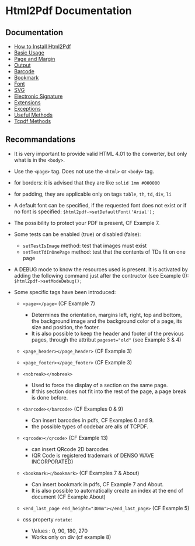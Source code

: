 # Html2Pdf Documentation


## Documentation

  * [How to Install Html2Pdf](./install.md)
  * [Basic Usage](./basic.md)
  * [Page and Margin](./page.md)
  * [Output](./output.md)
  * [Barcode](./barcode.md)
  * [Bookmark](./bookmark.md)
  * [Font](./font.md)
  * [SVG](./svg.md)
  * [Electronic Signature](./cert.md)
  * [Extensions](./extension.md)
  * [Exceptions](./exception.md)
  * [Useful Methods](./methods.md)
  * [Tcpdf Methods](./tcpdf_methods.md)

## Recommandations
   
  * It is very important to provide valid HTML 4.01 to the converter, but only what is in the `<body>`.
  * Use the `<page>` tag. Does not use the `<html>` or `<body>` tag.
  * for borders: it is advised that they are like `solid 1mm #000000`
  * for padding, they are applicable only on tags `table`, `th`, `td`, `div`, `li`
  * A default font can be specified, if the requested font does not exist or if no font is specified: `$html2pdf->setDefaultFont('Arial');`
  * The possibility to protect your PDF is present, CF Example 7.
  * Some tests can be enabled (true) or disabled (false):
  
     * `setTestIsImage` method:      test that images must exist
     * `setTestTdInOnePage` method:  test that the contents of TDs fit on one page

  * A DEBUG mode to know the resources used is present. It is activated by adding the following command just after the contructor (see Example 0): `$html2pdf->setModeDebug();`
  * Some specific tags have been introduced:
  
     * `<page></page>`  (CF Example 7)
    
        * Determines the orientation, margins left, right, top and bottom, the background image and the background color of a page, its size and position, the footer.
        * It is also possible to keep the header and footer of the previous pages, through the attribut `pageset="old"` (see Example 3 & 4)

     * `<page_header></page_header>` (CF Example 3)
     * `<page_footer></page_footer>` (CF Example 3)
     * `<nobreak></nobreak>`
    
        * Used to force the display of a section on the same page.
        * If this section does not fit into the rest of the page, a page break is done before.

     * `<barcode></barcode>`  (CF Examples 0 & 9)
    
        * Can insert barcodes in pdfs, CF Examples 0 and 9.
        * the possible types of codebar are alls of TCPDF.

     * `<qrcode></qrcode>` (CF Example 13)
    
        * can insert QRcode 2D barcodes
        * (QR Code is registered trademark of DENSO WAVE INCORPORATED)

     * `<bookmark></bookmark>` (CF Examples 7 & About)
    
        * Can insert bookmark in pdfs, CF Example 7 and About.
        * It is also possible to automatically create an index at the end of document (CF Example About)

     * `<end_last_page end_height="30mm"></end_last_page>` (CF Example 5)

     * css property `rotate`:
    
        * Values : 0, 90, 180, 270
        * Works only on div (cf example 8)
